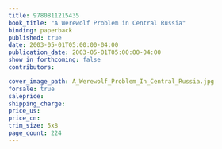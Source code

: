```yaml
---
title: 9780811215435
book_title: "A Werewolf Problem in Central Russia"
binding: paperback
published: true
date: 2003-05-01T05:00:00-04:00
publication_date: 2003-05-01T05:00:00-04:00
show_in_forthcoming: false
contributors:

cover_image_path: A_Werewolf_Problem_In_Central_Russia.jpg
forsale: true
saleprice:
shipping_charge:
price_us:
price_cn:
trim_size: 5x8
page_count: 224
---
```


